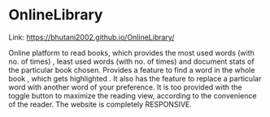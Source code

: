 # OnlineLibrary

Link:  https://bhutani2002.github.io/OnlineLibrary/

Online platform to read books, which provides the most used words (with no. of times) , least used words (with no. of times) and document stats of the particular book chosen. Provides a feature to find a word in the whole book , which gets highlighted . It also has the feature to replace a particular word with another word of your preference. It is too provided with the toggle button to maximize the reading view, according to the convenience of the reader. The website is completely RESPONSIVE.
